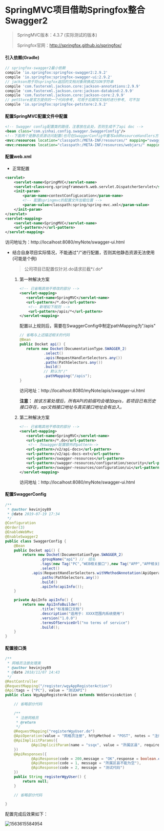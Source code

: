 # SpringMVC项目借助Springfox整合Swagger2

> SpringMVC版本：4.3.7 (实际测试的版本)
>
> Springfox官网：http://springfox.github.io/springfox/

#### 引入依赖(Gradle)

```groovy
// springfox-swagger2最小依赖
compile 'io.springfox:springfox-swagger2:2.9.2'
compile 'io.springfox:springfox-swagger-ui:2.9.2'
// jackson用于将springfox返回的文档对象转换成JSON字符串
compile 'com.fasterxml.jackson.core:jackson-annotations:2.9.9'
compile 'com.fasterxml.jackson.core:jackson-databind:2.9.9'
compile 'com.fasterxml.jackson.core:jackson-core:2.9.9'
// petStore是官方提供的一个代码参考, 可用于后期写文档时进行参考, 可不加
compile 'io.springfox:springfox-petstore:2.9.2'
```

#### 配置SpringMVC配置文件中配置

```xml
<!-- Swagger config配置类的路径，注意放在此处，否则生成不了api doc -->
<bean class="com.yinhai.config.swagger.SwaggerConfig"/>
<!--下面两个是静态资源访问配置(也可在SwaggerConfig中重写addResourceHandlers方法进行配置,此时SwaggerConfig需要继承WebMvcConfigurerAdapter)-->
<mvc:resources location="classpath:/META-INF/resources/" mapping="swagger-ui.html"/>
<mvc:resources location="classpath:/META-INF/resources/webjars/" mapping="/webjars/**"/>
```

#### 配置web.xml

- 正常配置

```xml
<servlet>
	<servlet-name>SpringMVC</servlet-name>
	<servlet-class>org.springframework.web.servlet.DispatcherServlet</servlet-class>
    <init-param>
		<param-name>contextConfigLocation</param-name> 
        <!-- 配置springmvc的配置文件加载位置 -->
		<param-value>classpath:spring/spring-mvc.xml</param-value>
	</init-param>
</servlet>
<servlet-mapping>
	<servlet-name>SpringMVC</servlet-name>
	<url-pattern>/</url-pattern>
</servlet-mapping>
```

访问地址为：http://localhost:8080/myNote/swagger-ui.html

- 结合自身项目实际情况，不能通过"/"进行配置，否则其他静态资源无法使用(可能是个例)

  > 公司项目已配置仅针对.do请求拦截*<url-pattern>/.do</url-pattern>*

  1. 第一种解决方案

     ```xml
     <!-- 已省略其他不修改的部分 -->
     <servlet-mapping>
     	<servlet-name>SpringMVC</servlet-name>
     	<url-pattern>/*.do</url-pattern>
         <!-- 新增如下规则 -->
         <url-pattern>/apis/*</url-pattern>
     </servlet-mapping>
     ```

     配置以上规则后，需要在SwaggerConfig中制定pathMapping为"/apis"

     ```java
     // 省略与上述描述相关的代码
     @Bean
     public Docket api() {
     	return new Docket(DocumentationType.SWAGGER_2)
     			.select()
     			.apis(RequestHandlerSelectors.any())
     			.paths(PathSelectors.any())
     			.build()
             	// 默认为"/"
     			.pathMapping("/apis");
     }
     ```

     访问地址：http://localhost:8080/myNote/apis/swagger-ui.html

     **注意：** *按该方案处理后，所有API的前缀均会增加apis，若项目已有历史接口存在，api文档接口地址与真实接口地址会有出入。*

  2. 第二种解决方案

     ```xml
     <!-- 已省略其他不修改的部分 -->
     <servlet-mapping>
     	<servlet-name>SpringMVC</servlet-name>
     	<url-pattern>/*.do</url-pattern>
         <!-- 为swagger配置额外的pattern-->
     	<url-pattern>/v2/api-docs</url-pattern>
     	<url-pattern>/v2/api-docs-ext</url-pattern>
     	<url-pattern>/swagger-resources</url-pattern>
     	<url-pattern>/swagger-resources/configuration/security</url-pattern>
     	<url-pattern>/swagger-resources/configuration/ui</url-pattern>
     </servlet-mapping>
     ```

     访问地址：http://localhost:8080/myNote/swagger-ui.html

#### 配置SwaggerConfig

```java
/**
 * @author kevinjoy89
 * @date 2019-07-19 17:34
 */
@Configuration
@Order(3)
@EnableWebMvc
@EnableSwagger2
public class SwaggerConfig {
	@Bean
	public Docket api() {
		return new Docket(DocumentationType.SWAGGER_2)
				.groupName("api") //  组名
				.tags(new Tag("PC","WEB相关接口"),new Tag("APP","APP相关接口"))
				.select()
            .apis(RequestHandlerSelectors.withMethodAnnotation(ApiOperation.class))
				.paths(PathSelectors.any())
				.build()
				.apiInfo(apiInfo());
	}

	private ApiInfo apiInfo() {
		return new ApiInfoBuilder()
				.title("标准接口文档")
				.description("适用于: XXXX范围内系统使用")
				.version("1.0.0")
				.termsOfServiceUrl("no terms of service")
				.build();
	}
}

```

#### 配置接口类

```java
/**
 * 网格员注册处理类
 * @author kevinjoy89
 * @date 2018/11/07 14:43
 */
@RestController
@RequestMapping("/register/wgyAppRegisterAction")
@Api(tags = {"PC"}, value = "测试API")
public class WgyAppRegisterAction extends WebServiceAction {
    
    // 省略部分代码
    
    /**
     * 注册网格员
     * @return
     */
    @RequestMapping("registerWgyUser.do")
    @ApiOperation(value = "网格员注册", httpMethod = "POST", notes = "注册网格员账号")
    @ApiImplicitParams({
            @ApiImplicitParam(name = "ssqx", value = "所属区县", required = true, paramType = "query",dataType = "String")
    })
    @ApiResponses({
            @ApiResponse(code = 200,message = "OK",response = boolean.class),
            @ApiResponse(code = 1, message = "所属区县不能为空"),
            @ApiResponse(code = 2, message = "测试代码")
    })
    public String registerWgyUser() {
        return null;
    }
    
    // 省略部分代码
    
}

```

配置完成后效果如下：

![1563615584954](C:\Users\Kevin\AppData\Roaming\Typora\typora-user-images\1563615584954.png)
